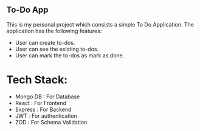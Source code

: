 ## To-Do App

This is my personal project which consists a simple To Do Application.
The application has the following features:

* User can create to-dos.
* User can see the existing to-dos.
* User can mark the to-dos as mark as done.

# Tech Stack:
* Mongo DB : For Database
* React : For Frontend
* Express : For Backend
* JWT : For authentication
* ZOD : For Schema Validation